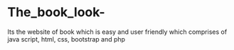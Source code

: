 # The_book_look-
Its the website of book which is easy and user friendly  which comprises of java script, html, css, bootstrap and php
